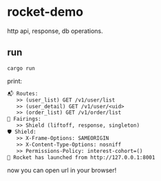 # rocket-demo
http api, response, db operations.
## run 

```shell
cargo run
```
print: 
```txt
📬 Routes:
   >> (user_list) GET /v1/user/list
   >> (user_detail) GET /v1/user/<uid>
   >> (order_list) GET /v1/order/list
📡 Fairings:
   >> Shield (liftoff, response, singleton)
🛡️ Shield:
   >> X-Frame-Options: SAMEORIGIN
   >> X-Content-Type-Options: nosniff
   >> Permissions-Policy: interest-cohort=()
🚀 Rocket has launched from http://127.0.0.1:8001
```
now you can open url in your browser!

